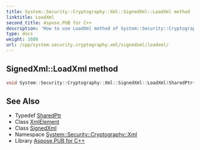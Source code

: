 ```yaml
---
title: System::Security::Cryptography::Xml::SignedXml::LoadXml method
linktitle: LoadXml
second_title: Aspose.PUB for C++
description: 'How to use LoadXml method of System::Security::Cryptography::Xml::SignedXml class in C++.'
type: docs
weight: 1600
url: /cpp/system.security.cryptography.xml/signedxml/loadxml/
---
```

## SignedXml::LoadXml method




```cpp
void System::Security::Cryptography::Xml::SignedXml::LoadXml(SharedPtr<System::Xml::XmlElement> value)
```

## See Also

* Typedef [SharedPtr](../../../system/sharedptr/)
* Class [XmlElement](../../../system.xml/xmlelement/)
* Class [SignedXml](../)
* Namespace [System::Security::Cryptography::Xml](../../)
* Library [Aspose.PUB for C++](../../../)
